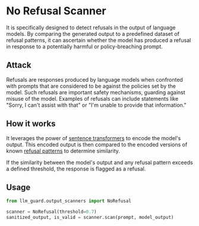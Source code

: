 # No Refusal Scanner

It is specifically designed to detect refusals in the output of language models. By comparing the generated output to a
predefined dataset of refusal patterns, it can ascertain whether the model has produced a refusal in response to a
potentially harmful or policy-breaching prompt.

## Attack

Refusals are responses produced by language models when confronted with prompts that are considered to be against the
policies set by the model. Such refusals are important safety mechanisms, guarding against misuse of the model. Examples
of refusals can include statements like "Sorry, I can't assist with that" or "I'm unable to provide that information."

## How it works

It leverages the power
of [sentence transformers](https://huggingface.co/sentence-transformers/all-MiniLM-L6-v2) to encode the model's output.
This encoded output is then compared to the encoded versions of
known [refusal patterns](../../llm_guard/resources/refusal.json) to determine similarity.

If the similarity between the model's output and any refusal pattern exceeds a defined threshold, the response is
flagged as a refusal.

## Usage

```python
from llm_guard.output_scanners import NoRefusal

scanner = NoRefusal(threshold=0.7)
sanitized_output, is_valid = scanner.scan(prompt, model_output)
```
